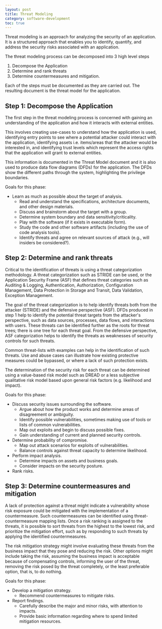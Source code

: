 ```yaml
---
layout: post
title: Threat Modeling
category: software-development
toc: true
---
```


Threat modeling is an approach for analyzing the security of an application. It is a structured approach that enables you to identify, quantify, and address the security risks associated with an application.

The threat modeling process can be decomposed into 3 high level steps

1. Decompose the Application
2. Determine and rank threats
3. Determine countermeasures and mitigation.

Each of the steps must be documented as they are carried out. The resulting document is the threat model for the application.

## Step 1: Decompose the Application

The first step in the threat modeling process is concerned with gaining an understanding of the application and how it interacts with external entities.

This involves creating use-cases to understand how the application is used, identifying entry points to see where a potential attacker could interact with the application, identifying assets i.e. items/areas that the attacker would be interested in, and identifying trust levels which represent the access rights that the application will grant to external entities.

This information is documented in the Threat Model document and it is also used to produce data flow diagrams (DFDs) for the application. The DFDs show the different paths through the system, highlighting the privilege boundaries.

Goals for this phase:

- Learn as much as possible about the target of analysis.
  - Read and understand the specifications, architecture documents, and other design materials.
  - Discuss and brainstorm about the target with a group.
  - Determine system boundary and data sensitivity/criticality.
  - Play with the software (if it exists in executable form).
  - Study the code and other software artifacts (including the use of code analysis tools).
  - Identify threats and agree on relevant sources of attack (e.g., will insiders be considered?).

## Step 2: Determine and rank threats

Critical to the identification of threats is using a threat categorization methodology. A threat categorization such as STRIDE can be used, or the Application Security Frame (ASF) that defines threat categories such as Auditing & Logging, Authentication, Authorization, Configuration Management, Data Protection in Storage and Transit, Data Validation, Exception Management.

The goal of the threat categorization is to help identify threats both from the attacker (STRIDE) and the defensive perspective (ASF). DFDs produced in step 1 help to identify the potential threat targets from the attacker's perspective, such as data sources, processes, data flows, and interactions with users. These threats can be identified further as the roots for threat trees; there is one tree for each threat goal. From the defensive perspective, ASF categorization helps to identify the threats as weaknesses of security controls for such threats.

Common threat-lists with examples can help in the identification of such threats. Use and abuse cases can illustrate how existing protective measures could be bypassed, or where a lack of such protection exists.

The determination of the security risk for each threat can be determined using a value-based risk model such as DREAD or a less subjective qualitative risk model based upon general risk factors (e.g. likelihood and impact).

Goals for this phase:

- Discuss security issues surrounding the software.
  - Argue about how the product works and determine areas of disagreement or ambiguity.
  - Identify possible vulnerabilities, sometimes making use of tools or lists of common vulnerabilities.
  - Map out exploits and begin to discuss possible fixes.
  - Gain understanding of current and planned security controls.               
- Determine probability of compromise.
  - Map out attack scenarios for exploits of vulnerabilities.
  - Balance controls against threat capacity to determine likelihood.
- Perform impact analysis.
  - Determine impacts on assets and business goals.
  - Consider impacts on the security posture.
- Rank risks.

## Step 3: Determine countermeasures and mitigation

A lack of protection against a threat might indicate a vulnerability whose risk exposure could be mitigated with the implementation of a countermeasure. Such countermeasures can be identified using threat-countermeasure mapping lists. Once a risk ranking is assigned to the threats, it is possible to sort threats from the highest to the lowest risk, and prioritize the mitigation effort, such as by responding to such threats by applying the identified countermeasures.

The risk mitigation strategy might involve evaluating these threats from the business impact that they pose and reducing the risk. Other options might include taking the risk, assuming the business impact is acceptable because of compensating controls, informing the user of the threat, removing the risk posed by the threat completely, or the least preferable option, that is, to do nothing.

Goals for this phase:

- Develop a mitigation strategy.
  - Recommend countermeasures to mitigate risks.
- Report findings.
  - Carefully describe the major and minor risks, with attention to impacts.
  - Provide basic information regarding where to spend limited mitigation resources.
